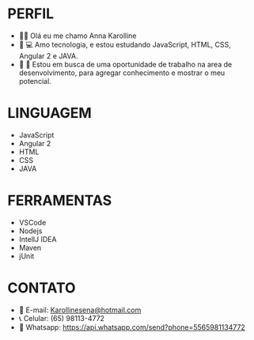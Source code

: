 # PERFIL

- :woman_technologist: Olá eu me chamo Anna Karolline
- :heartbeat: 	:computer: Amo tecnologia, e estou estudando JavaScript, HTML, CSS, Angular 2 e JAVA.
- :briefcase: :mag_right:	 Estou em busca de uma oportunidade de trabalho na area de desenvolvimento, para agregar conhecimento e mostrar o meu potencial. 


# LINGUAGEM 	

- JavaScript
- Angular 2
- HTML
- CSS
- JAVA

# FERRAMENTAS

- VSCode
- Nodejs
- IntellJ IDEA
- Maven 
- jUnit 

# CONTATO

- :e-mail: E-mail: Karollinesena@hotmail.com 
- :telephone_receiver: Celular: (65) 98113-4772
- :iphone: Whatsapp: https://api.whatsapp.com/send?phone=5565981134772
